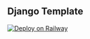 ## Django Template

[![Deploy on Railway](https://railway.app/button.svg)](https://railway.app/new/template/GB6Eki?referralCode=U5zXSw)